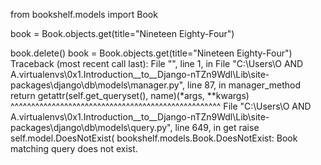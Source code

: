 from bookshelf.models import Book

book = Book.objects.get(title="Nineteen Eighty-Four")

book.delete()
book = Book.objects.get(title="Nineteen Eighty-Four") Traceback (most recent call last): File "", line 1, in File "C:\Users\O AND A.virtualenvs\0x1.Introduction__to__Django-nTZn9Wdl\Lib\site-packages\django\db\models\manager.py", line 87, in manager_method return getattr(self.get_queryset(), name)(*args, **kwargs) ^^^^^^^^^^^^^^^^^^^^^^^^^^^^^^^^^^^^^^^^^^^^^^^^^^^ File "C:\Users\O AND A.virtualenvs\0x1.Introduction__to__Django-nTZn9Wdl\Lib\site-packages\django\db\models\query.py", line 649, in get raise self.model.DoesNotExist( bookshelf.models.Book.DoesNotExist: Book matching query does not exist.
